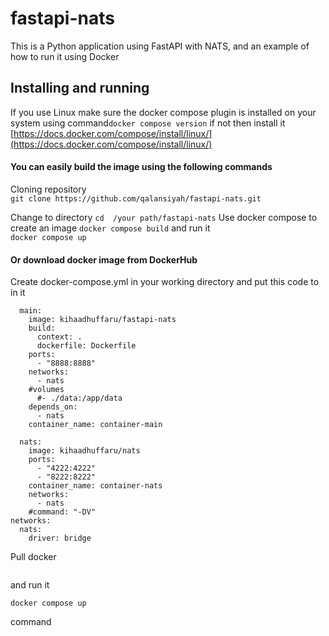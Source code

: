 # fastapi-nats
This is a Python application using FastAPI with NATS, and an example of how to run it using Docker 

## Installing and running
If you use Linux make sure the docker compose plugin is installed on your system using command```docker compose version``` if not then install it [https://docs.docker.com/compose/install/linux/](https://docs.docker.com/compose/install/linux/)

#### You can easily build the image using the following commands
Cloning repository  
``` git clone https://github.com/qalansiyah/fastapi-nats.git ```

Сhange to directory ```cd  /your path/fastapi-nats``` Use docker compose to create an image
``` docker compose build ```
and run it  
``` docker compose up ```
#### Or download  docker image  from DockerHub
Create docker-compose.yml in your working directory and put this code to in it

```services:
  main:
    image: kihaadhuffaru/fastapi-nats
    build:
      context: .
      dockerfile: Dockerfile
    ports:
      - "8888:8888"
    networks:
      - nats
    #volumes
      #- ./data:/app/data
    depends_on:
      - nats
    container_name: container-main

  nats:
    image: kihaadhuffaru/nats
    ports:
      - "4222:4222"
      - "8222:8222"
    container_name: container-nats
    networks:
      - nats
    #command: "-DV"
networks:
  nats:
    driver: bridge
```
Pull docker

``` docker pull kihaadhuffaru/fastapi-nats 
```
and run it
``` 
docker compose up

 ``` 
command

